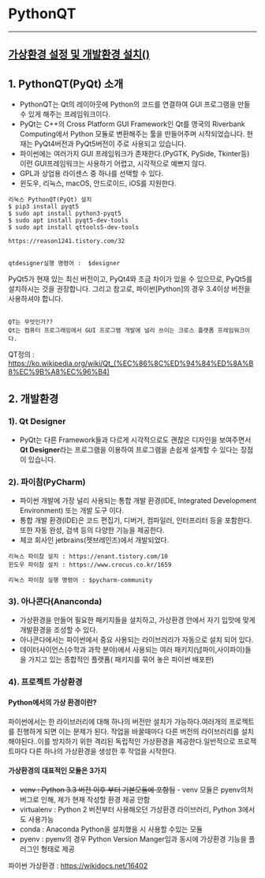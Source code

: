 # PythonQT

---
[가상환경 설정 및 개발환경 설치()](https://github.com/SIMYJ/pythonQT/tree/syj/%ED%8C%8C%EC%9D%B4%EC%B0%B8-%EA%B0%80%EC%83%81%ED%99%98%EA%B2%BD%20%EC%84%A4%EC%A0%95)
---
## 1. PythonQT(PyQt) 소개
- PythonQT는 Qt의 레이아웃에 Python의 코드를 연결하여 GUI 프로그램을 만들 수 있게 해주는 프레임워크이다.
- PyQt는 C++의 Cross Platform GUI Framework인 Qt를 영국의 Riverbank Computing에서 Python 모듈로 변환해주는 툴을 만들어주며 시작되었습니다. 현재는 PyQt4버전과 PyQt5버전이 주로 사용되고 있습니다.
- 파이썬에는 여러가지 GUI 프레임워크가 존재한다.(PyGTK, PySide, Tkinter등) 이런 GUI프레임워크는 사용하기 어렵고, 시각적으로 예쁘지 않다.
- GPL과 상업용 라이센스 중 하나를 선택할 수 있다.
- 윈도우, 리눅스, macOS, 안드로이드, iOS를 지원한다.

```
리눅스 PythonQT(PyQt) 설치
$ pip3 install pyqt5  
$ sudo apt install python3-pyqt5  
$ sudo apt install pyqt5-dev-tools
$ sudo apt install qttools5-dev-tools

https://reason1241.tistory.com/32


qtdesigner실행 명령어 :  $designer

```



PyQt5가 현재 있는 최신 버전이고, PyQt4와 조금 차이가 있을 수 있으므로, PyQt5를 설치하시는 것을 권장합니다. 그리고 참고로, 파이썬[Python]의 경우 3.4이상 버전을 사용하셔야 합니다. 
```

QT는 무엇인가??
Qt는 컴퓨터 프로그래밍에서 GUI 프로그램 개발에 널리 쓰이는 크로스 플랫폼 프레임워크이다. 
```
QT정의 : https://ko.wikipedia.org/wiki/Qt_(%EC%86%8C%ED%94%84%ED%8A%B8%EC%9B%A8%EC%96%B4)

## 2. 개발환경

### 1). Qt Designer
- PyQt는 다른 Framework들과 다르게 시각적으로도 괜찮은 디자인을 보여주면서 **Qt Designer**라는 프로그램을 이용하여 프로그램을 손쉽게 설계할 수 있다는 장점이 있습니다.


### 2). 파이참(PyCharm)
- 파이썬 개발에 가장 널리 사용되는 통합 개발 환경(IDE, Integrated Development Environment) 또는 개발 도구 이다.
- 통합 개발 환경(IDE)은 코드 편집기, 디버거, 컴파일러, 인터프리터 등을 포함한다. 또한 자동 완성, 검색 등의 다양한 기능을 제공한다.
- 체코 회사인 jetbrains(젯브레인즈)에서 개발되었다.

```
리눅스 파이참 설치 : https://enant.tistory.com/10
윈도우 파이참 설치 : https://www.crocus.co.kr/1659

리눅스 파이참 실행 명령어 : $pycharm-community

```
### 3). 아나콘다(Ananconda)
- 가상환경을 만들어 필요한 패키지들을 설치하고, 가상환경 안에서 자기 입맛에 맞게 개발환경을 조성할 수 있다.
- 아나콘다에서는 파이썬에서 중요 사용되는 라이브러리가 자동으로 설치 되어 있다.
- 데이터사이언스(수학과 과학 분야)에서 사용되는 여러 패키지(넘파이,사이파이)들을 가지고 있는 종합적인 플랫폼( 패키지를 묶어 놓은 파이썬 배포판)


### 4). 프로젝트 가상환경
#### Python에서의 가상 환경이란?
파이썬에서는 한 라이브러리에 대해 하나의 버전만 설치가 가능하다.여러개의 프로젝트를 진행하게 되면 이는 문제가 된다. 작업을 바꿀때마다 다른 버전의 라이브러리를 설치해야된다..이를 방지하기 위한 격리된 독립적인 가상환경을 제공한다.일반적으로 프로젝트마다 다른 하나의 가상환경을 생성한 후 작업을 시작한다.
#### 가상환경의 대표적인 모듈은 3가지
- <del>venv : Python 3.3 버전 이후 부터 기본모듈에 포함됨</del>
        - venv 모듈은 pyenv의처 버그로 인해, 제가 현재 작성할 환경 제공 안함
- virtualenv : Python 2 버전부터 사용해오던 가상환경 라이브러리, Python 3에서도 사용가능
- conda : Anaconda Python을 설치했을 시 사용할 수있는 모듈
- pyenv : pyenv의 경우 Python Version Manger임과 동시에 가상환경 기능을 플러그인 형태로 제공      

파이썬 가상환경 : https://wikidocs.net/16402

